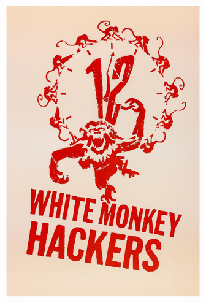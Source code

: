 ![White Monkey RedTeaming Tools](https://raw.githubusercontent.com/byoniq/RedTeaming-Tools/main/white_monkey_hackers_compressed.jpg)

